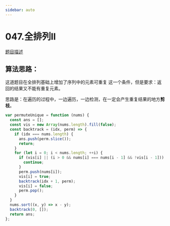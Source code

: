 ```yaml
---
sidebar: auto
---
```


# 047.全排列II

[题目描述](https://leetcode-cn.com/problems/permutations-ii/)

## 算法思路：

这道题目在全排列基础上增加了序列中的元素可重复 这一个条件，但是要求：返回的结果又不能有重复元素。

思路是：在遍历的过程中，一边遍历，一边检测，在一定会产生重复结果的地方**剪枝**。


```js
var permuteUnique = function (nums) {
  const ans = [];
  const vis = new Array(nums.length).fill(false);
  const backtrack = (idx, perm) => {
    if (idx === nums.length) {
      ans.push(perm.slice());
      return;
    }
    for (let i = 0; i < nums.length; ++i) {
      if (vis[i] || (i > 0 && nums[i] === nums[i - 1] && !vis[i - 1])) {
        continue;
      }
      perm.push(nums[i]);
      vis[i] = true;
      backtrack(idx + 1, perm);
      vis[i] = false;
      perm.pop();
    }
  }
  nums.sort((x, y) => x - y);
  backtrack(0, []);
  return ans;
};
```